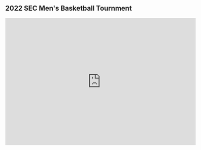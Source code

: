 ## 2022 SEC Men's Basketball Tournment
<iframe src="https://gcdean38.github.io/maneater/SECTournament2022" style="border:0px #ffffff none;" name="myiFrame" scrolling="no" frameborder="1" marginheight="0px" marginwidth="0px" height="400px" width="600px" allowfullscreen></iframe>